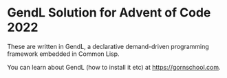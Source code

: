 # GendL Solution for Advent of Code 2022

These are written in GendL, a declarative demand-driven programming
framework embedded in Common Lisp. 

You can learn about GendL (how to install it etc) at https://gornschool.com.

